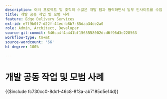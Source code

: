 ```yaml
---
description: 여러 프로젝트 및 조직의 수많은 개발 팀과 협력하면서 일부 인사이트를 수집하는 것이 유용하다는 것을 알게 되었습니다. 인사이트 일부는 AEM과 관련되어 있지만, 대부분은 범용 프론트엔드 개발과 관련되어 있거나 개발자 팀에서 공동 작업하는 방법에 대한 일반적인 지침일 뿐입니다.
title: 개발 공동 작업 및 모범 사례
feature: Edge Delivery Services
exl-id: e7f9b0f7-d22f-44ec-b8b7-85daa34de2a0
role: Admin, Architect, Developer
source-git-commit: 646ca4f4a441bf1565558002dcd6f96d3e228563
workflow-type: tm+mt
source-wordcount: '66'
ht-degree: 100%

---
```


# 개발 공동 작업 및 모범 사례

{{$include fc730cc0-8dc1-46c8-8f3a-ab7185d5e14d}}
